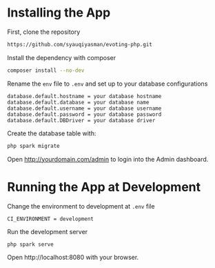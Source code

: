 # Installing the App

First, clone the repository

```bash
https://github.com/syauqiyasman/evoting-php.git
```

Install the dependency with composer

```bash
composer install --no-dev
```

Rename the `env` file to `.env` and set up to your database configurations

```
database.default.hostname = your database hostname
database.default.database = your database name
database.default.username = your database username
database.default.password = your database password
database.default.DBDriver = your database driver
```

Create the database table with:

```bash
php spark migrate
```

Open http://yourdomain.com/admin to login into the Admin dashboard.

# Running the App at Development

Change the environment to development at `.env` file

```
CI_ENVIRONMENT = development
```

Run the development server

```bash
php spark serve
```

Open http://localhost:8080 with your browser.
